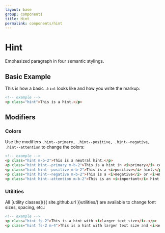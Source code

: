 ```yaml
---
layout: base
group: components
title: Hint
permalink: components/hint
---
```


# Hint

<p class="intro">Emphasized paragraph in four semantic stylings.</p>

## Basic Example

This is how a basic `.hint` looks like and how you write the markup:

```html
<!-- example -->
<p class="hint">This is a hint.</p>
```

## Modifiers

### Colors

Use the modifiers `.hint--primary, .hint--positive, .hint--negative, .hint--attention` to change the colors:

```html
<!-- example -->
<p class="hint m-b-2">This is a neutral hint.</p>
<p class="hint hint--primary m-b-2">This is a hint in <i>primary</i> color.</p>
<p class="hint hint--positive m-b-2">This is a <i>positive</i> hint.</p>
<p class="hint hint--negative m-b-2">This is a <i>negative</i> or <i>emergency</i> hint.</p>
<p class="hint hint--attention m-b-2">This is an <i>important</i> hint.</p>
```

### Utilities

All [utility classes]({{ site.github.url }}utilities/) are available to change font sizes, spacing, etc.:

```html
<!-- example -->
<p class="hint fs-2">This is a hint with <i>larger text size</i>.</p>
<p class="hint fs-2 m-4">This is a hint with larger text size and <i>additional margins</i>.</p>

```